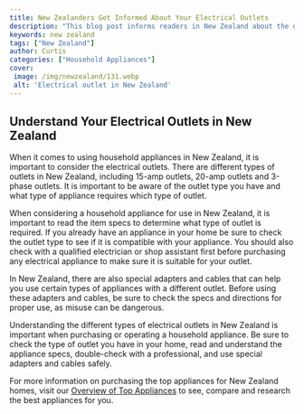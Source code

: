 ```yaml
---
title: New Zealanders Get Informed About Your Electrical Outlets
description: "This blog post informs readers in New Zealand about the different types of electrical outlet they may have in their homes and how they should stay safe while using them Learn all the facts you need to know about electric outlets and stay safe"
keywords: new zealand
tags: ["New Zealand"]
author: Curtis
categories: ["Household Appliances"]
cover: 
 image: /img/newzealand/131.webp
 alt: 'Electrical outlet in New Zealand'
---
```

## Understand Your Electrical Outlets in New Zealand

When it comes to using household appliances in New Zealand, it is important to consider the electrical outlets. There are different types of outlets in New Zealand, including 15-amp outlets, 20-amp outlets and 3-phase outlets. It is important to be aware of the outlet type you have and what type of appliance requires which type of outlet.

When considering a household appliance for use in New Zealand, it is important to read the item specs to determine what type of outlet is required. If you already have an appliance in your home be sure to check the outlet type to see if it is compatible with your appliance. You should also check with a qualified electrician or shop assistant first before purchasing any electrical appliance to make sure it is suitable for your outlet.

In New Zealand, there are also special adapters and cables that can help you use certain types of appliances with a different outlet. Before using these adapters and cables, be sure to check the specs and directions for proper use, as misuse can be dangerous.

Understanding the different types of electrical outlets in New Zealand is important when purchasing or operating a household appliance. Be sure to check the type of outlet you have in your home, read and understand the appliance specs, double-check with a professional, and use special adapters and cables safely. 

For more information on purchasing the top appliances for New Zealand homes, visit our [Overview of Top Appliances](./pages/appliance-overview) to see, compare and research the best appliances for you.
